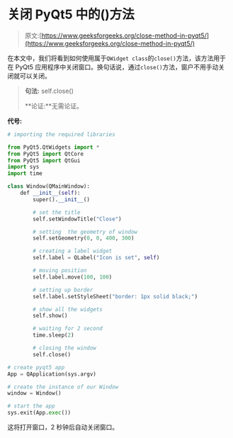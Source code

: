 # 关闭 PyQt5 中的()方法

> 原文:[https://www.geeksforgeeks.org/close-method-in-pyqt5/](https://www.geeksforgeeks.org/close-method-in-pyqt5/)

在本文中，我们将看到如何使用属于`QWidget class`的`close()`方法，该方法用于在 PyQt5 应用程序中关闭窗口。换句话说，通过`close()`方法，窗户不用手动关闭就可以关闭。

> **句法:** self.close()
> 
> **论证:**无需论证。

**代号:**

```py
# importing the required libraries

from PyQt5.QtWidgets import * 
from PyQt5 import QtCore
from PyQt5 import QtGui
import sys
import time

class Window(QMainWindow):
    def __init__(self):
        super().__init__()

        # set the title
        self.setWindowTitle("Close")

        # setting  the geometry of window
        self.setGeometry(0, 0, 400, 300)

        # creating a label widget
        self.label = QLabel("Icon is set", self)

        # moving position
        self.label.move(100, 100)

        # setting up border
        self.label.setStyleSheet("border: 1px solid black;")

        # show all the widgets
        self.show()

        # waiting for 2 second
        time.sleep(2)

        # closing the window
        self.close()

# create pyqt5 app
App = QApplication(sys.argv)

# create the instance of our Window
window = Window()

# start the app
sys.exit(App.exec())
```

这将打开窗口，2 秒钟后自动关闭窗口。